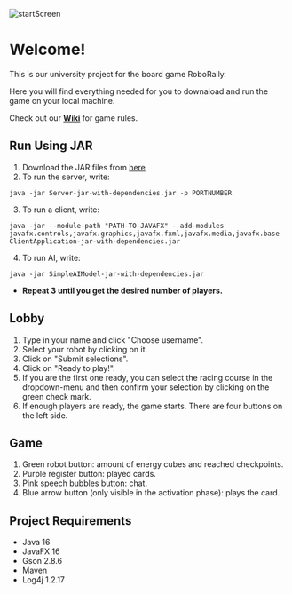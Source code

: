 ![startScreen](https://github.com/user-attachments/assets/87fb15a4-82ec-43a1-8009-cb04c96e1b55)

# Welcome!
This is our university project for the board game RoboRally.

Here you will find everything needed for you to downaload and run the game on your local machine.

Check out our [**Wiki**](https://github.com/Hajuj/RoboRally/wiki) for game rules.

## Run Using JAR
1. Download the JAR files from [here](https://github.com/Hajuj/RoboRally/tree/master/target)
2. To run the server, write:
~~~
java -jar Server-jar-with-dependencies.jar -p PORTNUMBER
~~~
3. To run a client, write:
~~~
java -jar --module-path "PATH-TO-JAVAFX" --add-modules javafx.controls,javafx.graphics,javafx.fxml,javafx.media,javafx.base ClientApplication-jar-with-dependencies.jar
~~~
4. To run AI, write:
~~~
java -jar SimpleAIModel-jar-with-dependencies.jar
~~~
* **Repeat 3 until you get the desired number of players.**

## Lobby

1. Type in your name and click "Choose username".
2. Select your robot by clicking on it.
3. Click on "Submit selections".
4. Click on "Ready to play!".
5. If you are the first one ready, you can select the racing course in the dropdown-menu and then confirm your selection by clicking on the green check mark.
6. If enough players are ready, the game starts. There are four buttons on the left side.

## Game

1. Green robot button: amount of energy cubes and reached checkpoints.
2. Purple register button: played cards.
3. Pink speech bubbles button: chat.
4. Blue arrow button (only visible in the activation phase): plays the card.

## Project Requirements
- Java 16
- JavaFX 16
- Gson 2.8.6
- Maven
- Log4j 1.2.17
